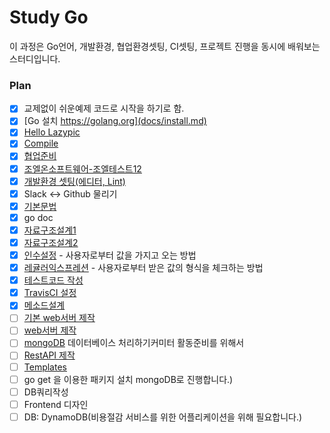 # Study Go

이 과정은 Go언어, 개발환경, 협업환경셋팅, CI셋팅, 프로젝트 진행을 동시에 배워보는 스터디입니다.

### Plan
- [x] 교제없이 쉬운예제 코드로 시작을 하기로 함.
- [x] [Go 설치 https://golang.org](docs/install.md)
- [x] [Hello Lazypic](docs/hellolazypic.md)
- [x] [Compile](docs/compile.md)
- [x] [협업준비](docs/collaboration.md)
- [x] [조엘온소프트웨어-조엘테스트12](docs/joel_test.md)
- [x] [개발환경 셋팅(에디터, Lint)](docs/devenv.md)
- [x] Slack <-> Github 물리기
- [x] [기본문법](docs/basic.md)
- [x] go doc
- [x] [자료구조설계1](docs/struct.md)
- [x] [자료구조설계2](docs/kalena.md)
- [x] [인수설정](docs/flag.md) - 사용자로부터 값을 가지고 오는 방법
- [x] [레귤러익스프레션](docs/regex.md) - 사용자로부터 받은 값의 형식을 체크하는 방법
- [x] [테스트코드 작성](docs/testcode.md)
- [x] [TravisCI 설정](docs/travisci.md)
- [x] [메소드설계](docs/method.md)
- [ ] [기본 web서버 제작](docs/webserver.md)
- [ ] [web서버 제작](docs/webserver_struct.md)
- [ ] [mongoDB](docs/mongodb.md) 데이터베이스 처리하기커미터 활동준비를 위해서 
- [ ] [RestAPI 제작](docs/restapi.md)
- [ ] [Templates](docs/template.md)
- [ ] go get 을 이용한 패키지 설치
mongoDB로 진행합니다.)
- [ ] DB쿼리작성
- [ ] Frontend 디자인
- [ ] DB: DynamoDB(비용절감 서비스를 위한 어플리케이션을 위해 필요합니다.)
